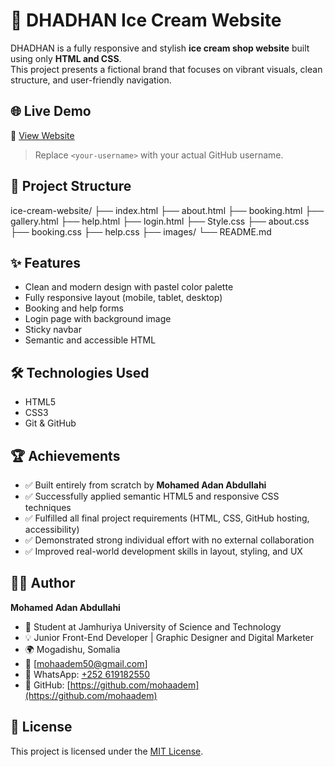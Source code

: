 # 🍨 DHADHAN Ice Cream Website

DHADHAN is a fully responsive and stylish **ice cream shop website** built using only **HTML and CSS**.  
This project presents a fictional brand that focuses on vibrant visuals, clean structure, and user-friendly navigation.


## 🌐 Live Demo

🔗 [View Website](https://<your-username>.github.io/ice-cream-website)

> Replace `<your-username>` with your actual GitHub username.


## 📂 Project Structure

ice-cream-website/
├── index.html
├── about.html
├── booking.html
├── gallery.html
├── help.html
├── login.html
├── Style.css
├── about.css
├── booking.css
├── help.css
├── images/
└── README.md


## ✨ Features

- Clean and modern design with pastel color palette  
- Fully responsive layout (mobile, tablet, desktop)  
- Booking and help forms  
- Login page with background image  
- Sticky navbar  
- Semantic and accessible HTML  


## 🛠 Technologies Used

- HTML5  
- CSS3  
- Git & GitHub  


## 🏆 Achievements

- ✅ Built entirely from scratch by **Mohamed Adan Abdullahi**
- ✅ Successfully applied semantic HTML5 and responsive CSS techniques
- ✅ Fulfilled all final project requirements (HTML, CSS, GitHub hosting, accessibility)
- ✅ Demonstrated strong individual effort with no external collaboration
- ✅ Improved real-world development skills in layout, styling, and UX


## 👨‍💻 Author

**Mohamed Adan Abdullahi**  
- 💼 Student at Jamhuriya University of Science and Technology  
- 💡 Junior Front-End Developer |  Graphic Designer and Digital Marketer  
- 🌍 Mogadishu, Somalia  
- 📧 [mohaadem50@gmail.com]  
- 💬 WhatsApp: [+252 619182550](https://wa.me/252619182550)  
- 🔗 GitHub: [https://github.com/mohaadem](https://github.com/mohaadem)


## 📄 License

This project is licensed under the [MIT License](LICENSE).

